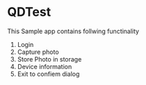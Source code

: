 # QDTest
This Sample app contains follwing functinality 
1. Login
2. Capture photo
3. Store Photo in storage
4. Device information
5. Exit to confiem dialog
   

